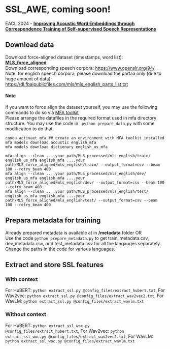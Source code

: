 # SSL_AWE, coming soon!
EACL 2024 -  **[Improving Acoustic Word Embeddings through Correspondence Training of Self-supervised Speech Representations](https://aclanthology.org/2024.eacl-long.118.pdf)**

## Download data
Download force-aligned dataset (timestamps, word list): **[MLS_force_aligned](https://drive.google.com/file/d/13bVpExtoQwxplFiQVvUALDvDVWjNsdHb/view?usp=sharing)** \
Download corresponding speech corpora: https://www.openslr.org/94/ \
Note: for english speech corpora, please download the partaa only (due to huge amount of data): https://dl.fbaipublicfiles.com/mls/mls_english_parts_list.txt

#### Note
If you want to force align the dataset yourself, you may use  the following commands to do so via [MFA toolkit](https://montreal-forced-aligner.readthedocs.io/en/latest/user_guide/workflows/alignment.html) \
Please arrange the datafiles in the required format used in mfa directory structure. You may use the code in ``` python prepare_data.py``` with some modification to do that.
```
conda activaet mfa ## create an environment with MFA toolkit installed
mfa models download acoustic english_mfa
mfa models download dictionary english_us_mfa

mfa align --clean ....your path/MLS_processed/mls_english/train/ english_us_mfa english_mfa ....your path/MLS_force_aligned/mls_english/train/ --output_format=csv --beam 100 --retry_beam 400
mfa align --clean ....your path/MLS_processed/mls_english/dev/ english_us_mfa english_mfa ....your path/MLS_force_aligned/mls_english/dev/ --output_format=csv --beam 100 --retry_beam 400
mfa align --clean ....your path/MLS_processed/mls_english/test/ english_us_mfa english_mfa ....your path/MLS_force_aligned/mls_english/test/ --output_format=csv --beam 100 --retry_beam 400
```

## Prepara metadata for training
Already prepared metadata is available at in **/metadata** folder OR \
Use the code ```python prepare_metadata.py``` to get train_metadata.csv, dev_metadata.csv, and test_metadata.csv for all the langauges separately. Change the paths in the code for various languages.

## Extract and store SSL features
### With context
For HuBERT: ```python extract_ssl.py @config_files/extract_hubert.txt```, For Wav2vec: ```python extract_ssl.py @config_files/extract_wav2vec2.txt```, For WavLM: ```python extract_ssl.py @config_files/extract_wavlm.txt```
### Without context
For HuBERT: ```python extract_ssl_woc.py @config_files/extract_hubert.txt```, For Wav2vec: ```python extract_ssl_woc.py @config_files/extract_wav2vec2.txt```, For WavLM: ```python extract_ssl_woc.py @config_files/extract_wavlm.txt```


